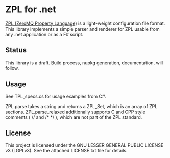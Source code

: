 # ZPL for .net 

[ZPL (ZeroMQ Property Language)](http://rfc.zeromq.org/spec:4) is a light-weight configuration file format.
This library implements a simple parser and renderer for ZPL usable from any .net application or as a F# script.

## Status

This library is a draft. Build process, nupkg generation, documentation, will follow.

## Usage

See TPL_specs.cs for usage examples from C#.

ZPL.parse takes a string and returns a ZPL_Set, which is an array of ZPL sections.
ZPL.parse_relaxed additionally supports C and CPP style comments ( // and /* */ ), which are not part of the ZPL standard.



## License

This project is licensed under the GNU LESSER GENERAL PUBLIC LICENSE v3 (LGPLv3).
See the attached LICENSE.txt file for details.

